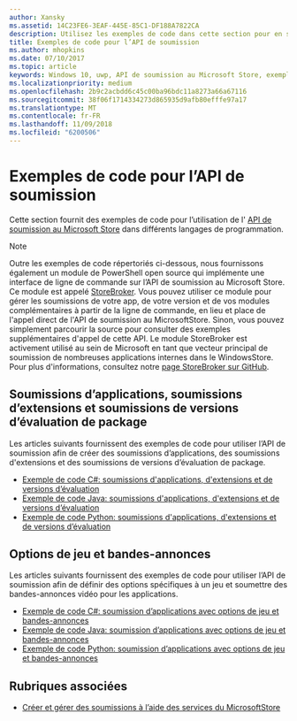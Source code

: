 ```yaml
---
author: Xansky
ms.assetid: 14C23FE6-3EAF-445E-85C1-DF188A7822CA
description: Utilisez les exemples de code dans cette section pour en savoir plus sur l’utilisation de l’API de soumission au Microsoft Store.
title: Exemples de code pour l’API de soumission
ms.author: mhopkins
ms.date: 07/10/2017
ms.topic: article
keywords: Windows 10, uwp, API de soumission au Microsoft Store, exemples de code
ms.localizationpriority: medium
ms.openlocfilehash: 2b9c2acbdd6c45c00ba96bdc11a8273a66a67116
ms.sourcegitcommit: 38f06f1714334273d865935d9afb80efffe97a17
ms.translationtype: MT
ms.contentlocale: fr-FR
ms.lasthandoff: 11/09/2018
ms.locfileid: "6200506"
---
```

# <a name="code-examples-for-the-submission-api"></a>Exemples de code pour l’API de soumission

Cette section fournit des exemples de code pour l’utilisation de l' [API de soumission au Microsoft Store](create-and-manage-submissions-using-windows-store-services.md) dans différents langages de programmation.

> [!NOTE]
> Outre les exemples de code répertoriés ci-dessous, nous fournissons également un module de PowerShell open source qui implémente une interface de ligne de commande sur l’API de soumission au Microsoft Store. Ce module est appelé [StoreBroker](https://aka.ms/storebroker). Vous pouvez utiliser ce module pour gérer les soumissions de votre app, de votre version et de vos modules complémentaires à partir de la ligne de commande, en lieu et place de l'appel direct de l'API de soumission au MicrosoftStore. Sinon, vous pouvez simplement parcourir la source pour consulter des exemples supplémentaires d'appel de cette API. Le module StoreBroker est activement utilisé au sein de Microsoft en tant que vecteur principal de soumission de nombreuses applications internes dans le WindowsStore. Pour plus d'informations, consultez notre [page StoreBroker sur GitHub](https://aka.ms/storebroker).

## <a name="app-submissions-add-on-submissions-and-package-flight-submissions"></a>Soumissions d’applications, soumissions d’extensions et soumissions de versions d’évaluation de package

Les articles suivants fournissent des exemples de code pour utiliser l’API de soumission afin de créer des soumissions d’applications, des soumissions d'extensions et des soumissions de versions d’évaluation de package.

* [Exemple de code C#: soumissions d'applications, d'extensions et de versions d’évaluation](csharp-code-examples-for-the-windows-store-submission-api.md)
* [Exemple de code Java: soumissions d'applications, d'extensions et de versions d’évaluation](java-code-examples-for-the-windows-store-submission-api.md)
* [Exemple de code Python: soumissions d'applications, d'extensions et de versions d’évaluation](python-code-examples-for-the-windows-store-submission-api.md)

## <a name="game-options-and-trailers"></a>Options de jeu et bandes-annonces

Les articles suivants fournissent des exemples de code pour utiliser l’API de soumission afin de définir des options spécifiques à un jeu et soumettre des bandes-annonces vidéo pour les applications.

* [Exemple de code C#: soumission d’applications avec options de jeu et bandes-annonces](csharp-code-examples-for-submissions-game-options-and-trailers.md)
* [Exemple de code Java: soumission d’applications avec options de jeu et bandes-annonces](java-code-examples-for-submissions-game-options-and-trailers.md)
* [Exemple de code Python: soumission d’applications avec options de jeu et bandes-annonces](python-code-examples-for-submissions-game-options-and-trailers.md)

## <a name="related-topics"></a>Rubriques associées

* [Créer et gérer des soumissions à l’aide des services du MicrosoftStore](create-and-manage-submissions-using-windows-store-services.md)
